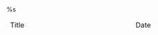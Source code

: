 <table>
	<thead>
		<tr>
			<td> Title </td>
			<td width=15%%> Date </td>
		</tr>
	</thead>
	<tbody> %s </tbody>
</table>
